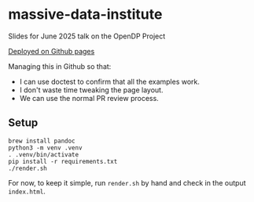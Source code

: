 # massive-data-institute
Slides for June 2025 talk on the OpenDP Project

[Deployed on Github pages](https://opendp.github.io/2025-summer-institute)

Managing this in Github so that:
- I can use doctest to confirm that all the examples work. 
- I don't waste time tweaking the page layout.
- We can use the normal PR review process.

## Setup

```
brew install pandoc
python3 -m venv .venv
. .venv/bin/activate
pip install -r requirements.txt
./render.sh
```

For now, to keep it simple, run `render.sh` by hand and check in the output `index.html`.
